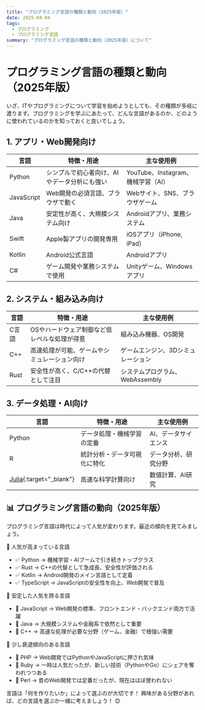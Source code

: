 ```yaml
---
title: "プログラミング言語の種類と動向（2025年版）"
date: 2025-04-04
tags:
  - プログラミング
  - プログラミング言語
summary: "プログラミング言語の種類と動向（2025年版）について"
---
```


# プログラミング言語の種類と動向（2025年版）

いざ、ITやプログラミングについて学習を始めようとしても、その種類が多岐に渡ります。プログラミングを学ぶにあたって、どんな言語があるのか、どのように使われているのかを知っておくと良いでしょう。

## 1. アプリ・Web開発向け

| 言語 | 特徴・用途 | 主な使用例 |
| -- | -- | -- |
| Python | シンプルで初心者向け、AIやデータ分析にも強い | YouTube、Instagram、機械学習（AI） |
| JavaScript | Web開発の必須言語、ブラウザで動く | Webサイト、SNS、ブラウザゲーム |
| Java | 安定性が高く、大規模システム向け | Androidアプリ、業務システム
| Swift | Apple製アプリの開発専用 | iOSアプリ（iPhone, iPad）
| Kotlin | Android公式言語 | Androidアプリ |
| C# | ゲーム開発や業務システムで使用 | Unityゲーム、Windowsアプリ

## 2. システム・組み込み向け

| 言語 | 特徴・用途 | 主な使用例 |
| -- | -- | -- |
| C言語 | OSやハードウェア制御など低レベルな処理が得意 | 組み込み機器、OS開発 |
| C++ | 高速処理が可能、ゲームやシミュレーション向け | ゲームエンジン、3Dシミュレーション |
| Rust | 安全性が高く、C/C++の代替として注目 | システムプログラム、WebAssembly |

## 3. データ処理・AI向け

| 言語 | 特徴・用途 | 主な使用例 |
| -- | -- | -- |
| Python | データ処理・機械学習の定番 | AI、データサイエンス |
| R | 統計分析・データ可視化に特化 | データ分析、研究分野 |
| [Julia](https://julialang.org/){:target="_blank"} | 高速な科学計算向け | 数値計算、AI研究 |

## 📊 プログラミング言語の動向（2025年版）
プログラミング言語は時代によって人気が変わります。最近の傾向を見てみましょう。

🔹 人気が高まっている言語

- ✅ Python → 機械学習・AIブームで引き続きトップクラス
- ✅ Rust → C++の代替として急成長、安全性が評価される
- ✅ Kotlin → Android開発のメイン言語として定着
- ✅ TypeScript → JavaScriptの安全性を向上、Web開発で普及

🔹 安定した人気を誇る言語

- 🔹 JavaScript → Web開発の標準、フロントエンド・バックエンド両方で活躍
- 🔹 Java → 大規模システムや金融系で依然として重要
- 🔹 C++ → 高速な処理が必要な分野（ゲーム、金融）で根強い需要

🔹 少し衰退傾向のある言語

- 🔻 PHP → Web開発ではPythonやJavaScriptに押され気味
- 🔻 Ruby → 一時は人気だったが、新しい技術（PythonやGo）にシェアを奪われつつある
- 🔻 Perl → 昔のWeb開発では定番だったが、現在はほぼ使われない

言語は「何を作りたいか」によって選ぶのが大切です！
興味がある分野があれば、どの言語を選ぶか一緒に考えましょう！ 😊
